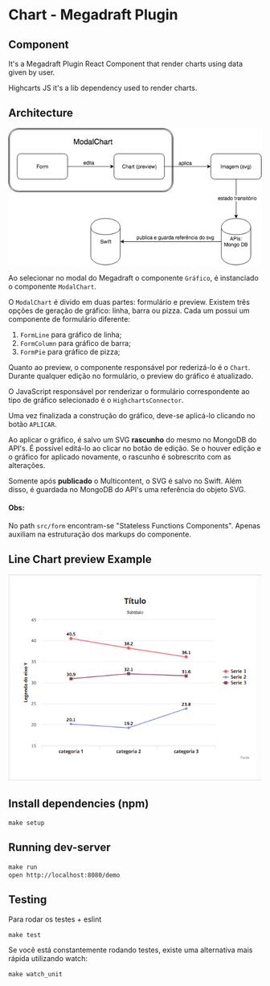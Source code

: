 # Chart - Megadraft Plugin


## Component

It's a Megadraft Plugin React Component that render charts using data given by user.

Highcarts JS it's a lib dependency used to render charts.


## Architecture

![Architecture Diagram](docs/arquitetura.png)

Ao selecionar no modal do Megadraft o componente `Gráfico`, é instanciado o componente `ModalChart`.

O `ModalChart` é divido em duas partes: formulário e preview.
Existem três opções de geração de gráfico: linha, barra ou pizza. Cada um possui
um componente de formulário diferente:

1. `FormLine` para gráfico de linha;
2. `FormColumn` para gráfico de barra;
3. `FormPie` para gráfico de pizza;

Quanto ao preview, o componente responsável por rederizá-lo é o `Chart`. Durante qualquer edição no formulário, o preview do gráfico é atualizado.

O JavaScript responsável por renderizar o formulário correspondente ao tipo de
gráfico selecionado é o `HighchartsConnector`.

Uma vez finalizada a construção do gráfico, deve-se aplicá-lo clicando no botão `APLICAR`.

Ao aplicar o gráfico, é salvo um SVG **rascunho** do mesmo no MongoDB do API's.
É possível editá-lo ao clicar no botão de edição. Se o houver edição e o gráfico
for aplicado novamente, o rascunho é sobrescrito com as alterações.

Somente após **publicado** o Multicontent, o SVG é salvo no Swift. Além disso,
é guardada no MongoDB do API's uma referência do objeto SVG.


#### Obs:

No path `src/form` encontram-se "Stateless Functions Components". Apenas
auxiliam na estruturação dos markups do componente.


## Line Chart preview Example

![Line Chart preview Example](docs/exemplo-chart.png)


## Install dependencies (npm)

```
make setup
```

## Running dev-server

```
make run
open http://localhost:8080/demo
```

## Testing

Para rodar os testes + eslint

```
make test
```

Se você está constantemente rodando testes, existe uma alternativa mais rápida
utilizando watch:

```
make watch_unit
```
